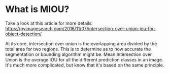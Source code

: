 # What is MIOU?

Take a look at this article for more details: https://pyimagesearch.com/2016/11/07/intersection-over-union-iou-for-object-detection/

At its core, intersection over union is the overlapping area divided by the total area for two regions. This is to determine as to how accurate the segmentation or bounding algorithm might be. Mean Intersection over Union is the average IOU for all the different prediction classes in an image. It's much more complicated, but know that it's based on the same principle.
